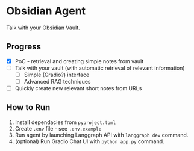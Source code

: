 # Obsidian Agent

Talk with your Obsidian Vault.

## Progress

- [x] PoC - retrieval and creating simple notes from vault
- [ ] Talk with your vault (with automatic retrieval of relevant information)
    - [ ] Simple (Gradio?) interface
    - [ ] Advanced RAG techniques
- [ ] Quickly create new relevant short notes from URLs   

## How to Run 

1. Install dependacies from `pyproject.toml`
2. Create `.env` file - see `.env.example`
2. Run agent by launching Langgraph API with `langgraph dev` command.
3. (optional) Run Gradio Chat UI with `python app.py` command.